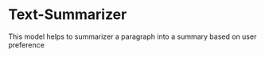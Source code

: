 # Text-Summarizer
This model helps to summarizer a paragraph into a summary based on user preference
